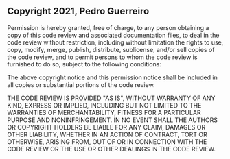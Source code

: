 ## Copyright 2021, Pedro Guerreiro

Permission is hereby granted, free of charge, to any person obtaining a copy of this code review and associated documentation files, to deal in the code review without restriction, including without limitation the rights to use, copy, modify, merge, publish, distribute, sublicense, and/or sell copies of the code review, and to permit persons to whom the code review is furnished to do so, subject to the following conditions:

The above copyright notice and this permission notice shall be included in all copies or substantial portions of the code review.

THE CODE REVIEW IS PROVIDED "AS IS", WITHOUT WARRANTY OF ANY KIND, EXPRESS OR IMPLIED, INCLUDING BUT NOT LIMITED TO THE WARRANTIES OF MERCHANTABILITY, FITNESS FOR A PARTICULAR PURPOSE AND NONINFRINGEMENT. IN NO EVENT SHALL THE AUTHORS OR COPYRIGHT HOLDERS BE LIABLE FOR ANY CLAIM, DAMAGES OR OTHER LIABILITY, WHETHER IN AN ACTION OF CONTRACT, TORT OR OTHERWISE, ARISING FROM, OUT OF OR IN CONNECTION WITH THE CODE REVIEW OR THE USE OR OTHER DEALINGS IN THE CODE REVIEW.
